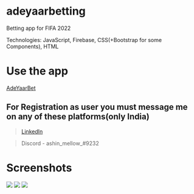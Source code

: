 # adeyaarbetting

Betting app for FIFA 2022

Technologies: JavaScript, Firebase, CSS(+Bootstrap for some Components), HTML

# Use the app

<a href ="https://adeyaarbet.web.app/" target="_blank">AdeYaarBet</a>


## For Registration as user you must message me on any of these platforms(only India)

> <a href="https://www.linkedin.com/in/ashin-sabu-1059a6175/">LinkedIn</a>
    
>  Discord - ashin_mellow_#9232

# Screenshots


<img src="https://media.discordapp.net/attachments/1048733444735238204/1048733473743065168/image.png?width=282&height=585">
<img src ="https://cdn.discordapp.com/attachments/1048733444735238204/1048736779349540944/image.png">
<img src="https://media.discordapp.net/attachments/1048733444735238204/1048735778303389716/image.png?width=380&height=585">
